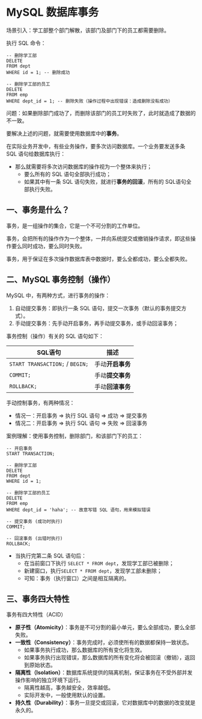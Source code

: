 # MySQL 数据库事务

场景引入：学工部整个部门解散，该部门及部门下的员工都需要删除。

执行 SQL 命令：

```mysql
-- 删除学工部
DELETE
FROM dept
WHERE id = 1; -- 删除成功

-- 删除学工部的员工
DELETE
FROM emp
WHERE dept_id = 1; -- 删除失败（操作过程中出现错误：造成删除没有成功）
```

问题：如果删除部门成功了，而删除该部门的员工时失败了，此时就造成了数据的不一致。

要解决上述的问题，就需要使用数据库中的**事务**。

在实际业务开发中，有些业务操作，要多次访问数据库。一个业务要发送多条 SQL 语句给数据库执行：

- 那么就需要将多次访问数据库的操作视为一个整体来执行；
  - 要么所有的 SQL 语句全部执行成功；
  - 如果其中有一条 SQL 语句失败，就进行**事务的回滚**，所有的 SQL语句全部执行失败。

## 一、事务是什么？

事务，是一组操作的集合，它是一个不可分割的工作单位。

事务，会把所有的操作作为一个整体，一并向系统提交或撤销操作请求，即这些操作要么同时成功，要么同时失败。

事务，用于保证在多次操作数据库表中数据时，要么全都成功，要么全都失败。

## 二、MySQL 事务控制（操作）

MySQL 中，有两种方式，进行事务的操作：

1. 自动提交事务：即执行一条 SQL 语句，提交一次事务（默认的事务提交方式）。
2. 手动提交事务：先手动开启事务，再手动提交事务，或手动回滚事务；

事务控制（操作）有关的 SQL 语句如下：

| SQL语句                        | 描述             |
| ------------------------------ | ---------------- |
| `START TRANSACTION;`  /  `BEGIN;` | 手动**开启事务** |
| `COMMIT;`                      | 手动**提交事务** |
| `ROLLBACK;`                    | 手动**回滚事务**   |

手动控制事务，有两种情况：

- 情况一：开启事务  =>  执行 SQL 语句   =>  成功  =>  提交事务
- 情况二：开启事务  =>  执行 SQL 语句   =>  失败  =>  回滚事务

案例理解：使用事务控制，删除部门，和该部门下的员工：

```mysql
-- 开启事务
START TRANSACTION;

-- 删除学工部
DELETE
FROM dept
WHERE id = 1;

-- 删除学工部的员工
DELETE
FROM emp
WHERE dept_id = 'haha'; -- 故意写错 SQL 语句，用来模拟错误

-- 提交事务 (成功时执行)
COMMIT;

-- 回滚事务 (出错时执行)
ROLLBACK;
```

- 当执行完第二条 SQL 语句后：
  - 在当前窗口下执行 `SELECT * FROM dept`，发现学工部已被删除；
  - 新建窗口，执行`SELECT * FROM dept`，发现学工部未删除；
  - 可知：事务（执行窗口）之间是相互隔离的。

## 三、事务四大特性

事务有四大特性（ACID）

- **原子性（Atomicity）**：事务是不可分割的最小单元，要么全部成功，要么全部失败。
- **一致性（Consistency）**：事务完成时，必须使所有的数据都保持一致状态。
  - 如果事务执行成功，那么数据库的所有变化将生效。
  - 如果事务执行出现错误，那么数据库的所有变化将会被回滚（撤销），返回到原始状态。
- **隔离性（Isolation）**：数据库系统提供的隔离机制，保证事务在不受外部并发操作影响的独立环境下运行。
  - 隔离性越高，事务越安全，效率越低。
  - 实际开发中，一般使用默认的设置。
- **持久性（Durability）**：事务一旦提交或回滚，它对数据库中的数据的改变就是永久的。
